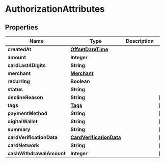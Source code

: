# AuthorizationAttributes

## Properties
Name | Type | Description | Notes
------------ | ------------- | ------------- | -------------
**createdAt** | [**OffsetDateTime**](OffsetDateTime.md) |  | 
**amount** | **Integer** |  | 
**cardLast4Digits** | **String** |  | 
**merchant** | [**Merchant**](Merchant.md) |  | 
**recurring** | **Boolean** |  | 
**status** | **String** |  | 
**declineReason** | **String** |  |  [optional]
**tags** | [**Tags**](Tags.md) |  |  [optional]
**paymentMethod** | **String** |  |  [optional]
**digitalWallet** | **String** |  |  [optional]
**summary** | **String** |  |  [optional]
**cardVerificationData** | [**CardVerificationData**](CardVerificationData.md) |  |  [optional]
**cardNetwork** | **String** |  |  [optional]
**cashWithdrawalAmount** | **Integer** |  |  [optional]
